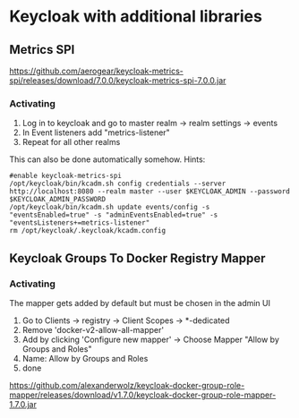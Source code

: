# Keycloak with additional libraries

## Metrics SPI
https://github.com/aerogear/keycloak-metrics-spi/releases/download/7.0.0/keycloak-metrics-spi-7.0.0.jar

### Activating
1. Log in to keycloak and go to master realm -> realm settings -> events
2. In Event listeners add "metrics-listener"
3. Repeat for all other realms

This can also be done automatically somehow. Hints:

```
#enable keycloak-metrics-spi
/opt/keycloak/bin/kcadm.sh config credentials --server http://localhost:8080 --realm master --user $KEYCLOAK_ADMIN --password $KEYCLOAK_ADMIN_PASSWORD
/opt/keycloak/bin/kcadm.sh update events/config -s "eventsEnabled=true" -s "adminEventsEnabled=true" -s "eventsListeners+=metrics-listener"
rm /opt/keycloak/.keycloak/kcadm.config 
```

## Keycloak Groups To Docker Registry Mapper

### Activating
The mapper gets added by default but must be chosen in the admin UI
1. Go to Clients -> registry -> Client Scopes -> *-dedicated
2. Remove 'docker-v2-allow-all-mapper'
3. Add by clicking 'Configure new mapper' -> Choose Mapper "Allow by Groups and Roles"
4. Name: Allow by Groups and Roles
5. done

https://github.com/alexanderwolz/keycloak-docker-group-role-mapper/releases/download/v1.7.0/keycloak-docker-group-role-mapper-1.7.0.jar
